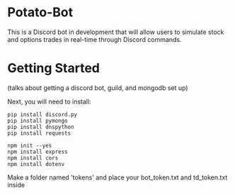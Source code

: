 # Potato-Bot
This is a Discord bot in development that will allow users to simulate stock and options trades in real-time through Discord commands.
# Getting Started
(talks about getting a discord bot, guild, and mongodb set up)

Next, you will need to install:
```
pip install discord.py
pip install pymongo
pip install dnspython
pip install requests

npm init --yes
npm install express
npm install cors
npm install dotenv
```

Make a folder named 'tokens' and place your bot_token.txt and td_token.txt inside
